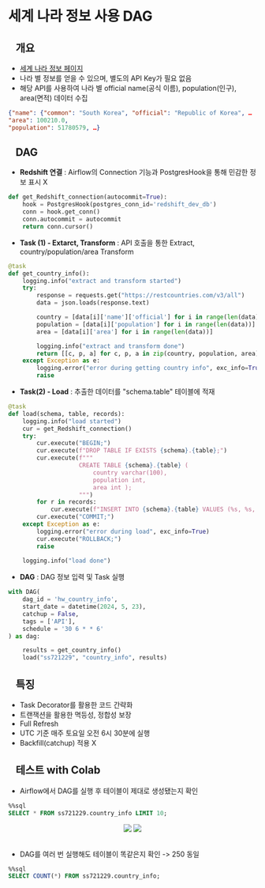 # 세계 나라 정보 사용 DAG

## &nbsp;&nbsp;&nbsp;개요
- <a href="https://restcountries.com/v3/all">세계 나라 정보 페이지</a>
- 나라 별 정보를 얻을 수 있으며, 별도의 API Key가 필요 없음
- 해당 API를 사용하여 나라 별 official name(공식 이름), population(인구), area(면적) 데이터 수집
``` json
{"name": {"common": "South Korea", "official": "Republic of Korea", …
"area": 100210.0,
"population": 51780579, …}
```

## &nbsp;&nbsp;&nbsp;DAG
- **Redshift 연결** : Airflow의 Connection 기능과 PostgresHook을 통해 민감한 정보 표시 X
``` python
def get_Redshift_connection(autocommit=True):
    hook = PostgresHook(postgres_conn_id='redshift_dev_db')
    conn = hook.get_conn()
    conn.autocommit = autocommit
    return conn.cursor()
```

- **Task (1) - Extarct, Transform** : API 호출을 통한 Extract, country/population/area Transform
``` python
@task
def get_country_info():
    logging.info("extract and transform started")
    try:
        response = requests.get("https://restcountries.com/v3/all")
        data = json.loads(response.text)

        country = [data[i]['name']['official'] for i in range(len(data))]
        population = [data[i]['population'] for i in range(len(data))]
        area = [data[i]['area'] for i in range(len(data))]

        logging.info("extract and transform done")
        return [[c, p, a] for c, p, a in zip(country, population, area)]
    except Exception as e:
        logging.error("error during getting country info", exc_info=True)
        raise
```

- **Task(2) - Load** : 추출한 데이터를 "schema.table" 테이블에 적재
``` python
@task
def load(schema, table, records):
    logging.info("load started")
    cur = get_Redshift_connection()
    try:
        cur.execute("BEGIN;")
        cur.execute(f"DROP TABLE IF EXISTS {schema}.{table};")
        cur.execute(f"""
                    CREATE TABLE {schema}.{table} (
                        country varchar(100),
                        population int,
                        area int );
                    """)
        for r in records:
            cur.execute(f"INSERT INTO {schema}.{table} VALUES (%s, %s, %s)", r)
        cur.execute("COMMIT;")
    except Exception as e:
        logging.error("error during load", exc_info=True)
        cur.execute("ROLLBACK;")
        raise
    
    logging.info("load done")
```

- **DAG** : DAG 정보 입력 및 Task 실행
``` python
with DAG(
    dag_id = 'hw_country_info',
    start_date = datetime(2024, 5, 23),
    catchup = False,
    tags = ['API'],
    schedule = '30 6 * * 6'
) as dag:

    results = get_country_info()
    load("ss721229", "country_info", results)
```

## &nbsp;&nbsp;&nbsp;특징
- Task Decorator를 활용한 코드 간략화
- 트랜잭션을 활용한 멱등성, 정합성 보장
- Full Refresh
- UTC 기준 매주 토요일 오전 6시 30분에 실행
- Backfill(catchup) 적용 X

## &nbsp;&nbsp;&nbsp;테스트 with Colab
- Airflow에서 DAG를 실행 후 테이블이 제대로 생성됐는지 확인
``` sql
%%sql
SELECT * FROM ss721229.country_info LIMIT 10;
```
<div align='center'>
  <img src="https://github.com/ss721229/first-airflow-dag/assets/53392184/cd587ab1-d555-48bb-a74f-b5b39d727448">
  <img src="https://github.com/ss721229/first-airflow-dag/assets/53392184/17a4d92d-7f6e-487d-8934-ebc47c275fbc">
</div>
<br>

- DAG를 여러 번 실행해도 테이블이 똑같은지 확인 -> 250 동일
``` sql
%%sql
SELECT COUNT(*) FROM ss721229.country_info;
```
